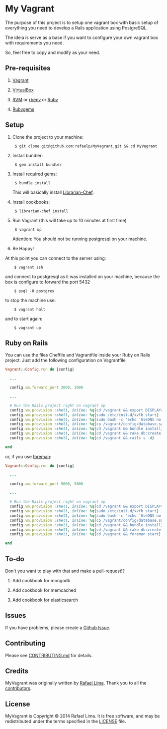 # My Vagrant

The purpose of this project is to setup one vagrant box with basic setup of everything you need to develop a Rails application using PostgreSQL.

The ideia is serve as a base if you want to configure your own vagrant box with requirements you need.

So, feel free to copy and modify as your need.

## Pre-requisites

1. [Vagrant](http://docs.vagrantup.com/v2/installation/)

1. [VirtualBox](https://www.virtualbox.org/wiki/Downloads)

1. [RVM](http://rvm.io/rvm/install) or [rbenv](https://github.com/sstephenson/rbenv#installation) or [Ruby](https://www.ruby-lang.org/en/downloads/)

1. [Rubygems](https://rubygems.org/pages/download)

## Setup

1. Clone the project to your machine:

		$ git clone git@github.com:rafaelp/MyVagrant.git && cd MyVagrant

1. Install bundler:

		$ gem install bundler

1. Install required gems:

		$ bundle install

    This will basically install [Librarian-Chef](https://github.com/applicationsonline/librarian-chef).

1. Install cookbooks:

		$ librarian-chef install

1. Run Vagrant (this will take up to 10 minutes at first time)

		$ vagrant up

    Attention: You should not be running postgresql on your machine.

1. Be Happy!

  At this point you can connect to the server using:

		$ vagrant ssh

  and connect to postgresql as it was installed on your machine, because the box is configure to forward the port 5432

		$ psql -U postgres

  to stop the machine use:

		$ vagrant halt

  and to start again:

		$ vagrant up


## Ruby on Rails

You can use the files Cheffile and Vagrantfile inside your Ruby on Rails project.
Just add the following configuration on Vagrantfile

```ruby
Vagrant::Config.run do |config|

  ...

  config.vm.forward_port 3000, 3000

  ...

  # Run the Rails project right on vagrant up
  config.vm.provision :shell, inline: %q{cd /vagrant && export DISPLAY=:99}
  config.vm.provision :shell, inline: %q{sudo /etc/init.d/xvfb start}
  config.vm.provision :shell, inline: %q{sudo bash -c "echo 'UseDNS no' >> /etc/ssh/sshd_config"}
  config.vm.provision :shell, inline: %q{cp /vagrant/config/database.sample.yml /vagrant/config/database.yml}
  config.vm.provision :shell, inline: %q{cd /vagrant && bundle install}
  config.vm.provision :shell, inline: %q{cd /vagrant && rake db:create db:migrate db:test:prepare db:seed}
  config.vm.provision :shell, inline: %q{cd /vagrant && rails s -d}

end
```

or, if you use [foreman](https://github.com/ddollar/foreman):

```ruby
Vagrant::Config.run do |config|

  ...

  config.vm.forward_port 5000, 5000

  ...

  # Run the Rails project right on vagrant up
  config.vm.provision :shell, inline: %q{cd /vagrant && export DISPLAY=:99}
  config.vm.provision :shell, inline: %q{sudo /etc/init.d/xvfb start}
  config.vm.provision :shell, inline: %q{sudo bash -c "echo 'UseDNS no' >> /etc/ssh/sshd_config"}
  config.vm.provision :shell, inline: %q{cp /vagrant/config/database.sample.yml /vagrant/config/database.yml}
  config.vm.provision :shell, inline: %q{cd /vagrant && bundle install}
  config.vm.provision :shell, inline: %q{cd /vagrant && rake db:create db:migrate db:test:prepare db:seed}
  config.vm.provision :shell, inline: %q{cd /vagrant && foreman start}

end
```

## To-do

Don't you want to play with that and make a pull-request!?

1. Add cookbook for mongodb

1. Add cookbook for memcached

1. Add cookbook for elasticsearch

## Issues

If you have problems, please create a [Github Issue](https://github.com/rafaelp/MyVagrant/issues).

## Contributing

Please see [CONTRIBUTING.md](https://github.com/rafaelp/MyVagrant/blob/master/CONTRIBUTING.md) for details.

## Credits

MyVagrant was originally written by [Rafael Lima](http://rafael.adm.br).
Thank you to all the [contributors](https://github.com/rafaelp/MyVagrant/graphs/contributors).

## License

MyVagrant is Copyright © 2014 Rafael Lima. It is free software, and may be redistributed under the terms specified in the [LICENSE](https://github.com/rafaelp/MyVagrant/blob/master/LICENSE) file.